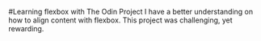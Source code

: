 #Learning flexbox with The Odin Project
I have a better understanding on how to align content with flexbox. This project was challenging, yet rewarding.